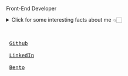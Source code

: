 Front-End Developer

<details>
  <summary>Click for some interesting facts about me 👈🏻</summary><br />
  <pre>
    > 👨‍💻 Frontend Developer with over 1 year of experience in building reactive interfaces and web applications. <br/>
    > 💻 Languages and technologies: TypeScript, JavaScript, React, Next.js, and Tailwind CSS.<br/>
    > 💼 Professional experience:
      - Freelancer: Developed systems and improved web pages.
      - IT Support Technician: Built web solutions and provided technical support.<br/>
    > 🧠 Skills: Building systems, fixing bugs, creating responsive designs, and solving real-world problems.<br/>
    > 🎓 Bachelor's degree in Computer Science (in progress) and Technical degree in IT from IFBA.
  </pre>
</details><br />

  <kbd style="text-decoration: none; color: white; padding: 8px; border-radius: 4px;"> <br> [Github](https://github.com/rafael-bit) <br> </kbd>
  <kbd> <br> [LinkedIn](https://www.linkedin.com/in/rafael-aquila/) <br> </kbd>
  <kbd> <br> [Bento](https://bento.me/rafaelaquila) <br> </kbd>

<!--
- 🤔
- 😄
- 🔭
-->
